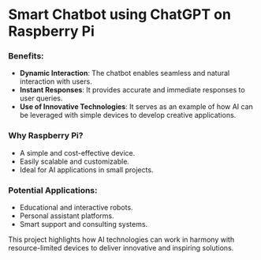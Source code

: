# Smart Chatbot using ChatGPT on Raspberry Pi  

### Benefits:
- **Dynamic Interaction**: The chatbot enables seamless and natural interaction with users.  
- **Instant Responses**: It provides accurate and immediate responses to user queries.  
- **Use of Innovative Technologies**: It serves as an example of how AI can be leveraged with simple devices to develop creative applications.  

### Why Raspberry Pi?
- A simple and cost-effective device.  
- Easily scalable and customizable.  
- Ideal for AI applications in small projects.  

### Potential Applications:
- Educational and interactive robots.  
- Personal assistant platforms.  
- Smart support and consulting systems.  

This project highlights how AI technologies can work in harmony with resource-limited devices to deliver innovative and inspiring solutions.  

